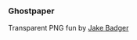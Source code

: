 ### Ghostpaper

Transparent PNG fun by [Jake Badger][1]

[1]: http://www.badger.com.au/ "badger web design"
